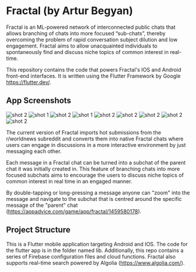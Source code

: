 # Fractal (by Artur Begyan)

Fractal is an ML-powered network of interconnected public chats that allows branching of chats into more focused “sub-chats”, thereby overcoming the problem of
rapid conversation subject dilution and low engagement. Fractal aims to allow unacquainted individuals to spontaneously find and discuss niche topics of common interest in real-time.

This repository contains the code that powers Fractal's IOS and Android front-end interfaces. It is written using the Flutter Framework by Google https://flutter.dev/.

## App Screenshots

![shot 2](Screenshot%202021-02-23%20at%2022.25.15.png?raw=true)
![shot 1](750x750bb-1.jpg?raw=true)
![shot 2](750x750bb-2.jpg?raw=true)
![shot 1](750x750bb-3.jpg?raw=true)
![shot 2](750x750bb-4.jpg?raw=true)
![shot 2](750x750bb-5.jpg?raw=true)
![shot 2](750x750bb-6.jpg?raw=true)
![shot 2](750x750bb-7.jpg?raw=true)
![shot 2](750x750bb-8.jpg?raw=true)




The current version of Fractal imports hot submissions from the r/worldnews subreddit and converts them into native Fractal chats where users can engage in discussions in a more interactive environment by just messaging each other.

Each message in a Fractal chat can be turned into a subchat of the parent chat it was initially created in. This feature of branching chats into more focused subchats aims to encourage the users to discuss niche topics of common interest in real time in an engaged manner.

By double-tapping or long-pressing a message anyone can "zoom" into the message and navigate to the subchat that is centred around the specific message of the "parent" chat (https://appadvice.com/game/app/fractal/1459580178).


## Project Structure

This is a Flutter mobile application targeting Android and IOS. The code for the flutter app is in the folder named lib. Additionally, this repo contains a series of Firebase configuration files and cloud functions. Fractal also supports real-time search powered by Algolia (https://www.algolia.com/).


